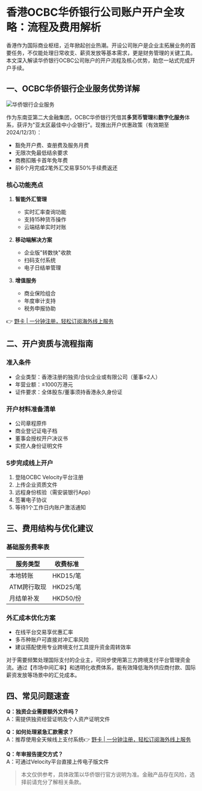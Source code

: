 # 香港OCBC华侨银行公司账户开户全攻略：流程及费用解析

香港作为国际商业枢纽，近年掀起创业热潮。开设公司账户是企业主拓展业务的首要任务，不仅能处理日常收支、薪资发放等基本需求，更是财务管理的关键工具。本文深入解读华侨银行OCBC公司账户的开户流程及核心优势，助您一站式完成开户手续。

## 一、OCBC华侨银行企业服务优势详解

![华侨银行企业服务](https://bbtdd.com/wp-content/uploads/img/44164587915.webp)

作为东南亚第二大金融集团，OCBC华侨银行凭借其**多货币管理**和**数字化服务**体系，获评为"亚太区最佳中小企银行"。现推出开户优惠政策（有效期至2024/12/31）：
- 豁免开户费、查册费及服务月费
- 无限次免最低结余要求
- 商務扣賬卡首年免年费
- 前6个月完成2笔外汇交易享50%手续费返还

### 核心功能亮点
1. **智能外汇管理**
   - 实时汇率查询功能
   - 支持15种货币操作
   - 云端结单实时对账

2. **移动端解决方案**
   - 企业版"转数快"收款
   - 扫码支付系统
   - 电子日结单管理

3. **增值服务**
   - 商业保险组合
   - 年度审计支持
   - 税务申报协助

👉 [野卡 | 一分钟注册，轻松订阅海外线上服务](https://bbtdd.com/yeka)

## 二、开户资质与流程指南

### 准入条件
- 企业类型：香港注册的独资/合伙企业或有限公司（董事≤2人）
- 年营业额：≤1000万港元
- 证件要求：全体股东/董事须持香港永久身份证

### 开户材料准备清单
- 公司章程原件
- 商业登记证电子档
- 董事会授权开户决议书
- 实控人身份证明文件

### 5步完成线上开户
1. 登陆OCBC Velocity平台注册
2. 上传企业资质文件
3. 远程身份核验（需安装银行App）
4. 签署电子协议
5. 等待1个工作日内账户激活通知

## 三、费用结构与优化建议

### 基础服务费率表
| 服务类型        | 收费标准           |
|----------------|-------------------|
| 本地转账        | HKD15/笔          |
| ATM跨行取现     | HKD25/笔          |
| 月结单补发      | HKD50/份          |

### 外汇成本优化方案
- 在线平台交易享优惠汇率
- 多币种账户可直接对冲汇率风险
- 建议搭配使用专业跨境支付工具提升资金周转效率

对于需要频繁处理国际支付的企业主，可同步使用第三方跨境支付平台管理资金流。通过【市场中间汇率】和透明化收费体系，能有效降低海外供应商付款、国际薪资发放等场景中的汇兑成本。

## 四、常见问题速查
**Q：独资企业需要额外文件吗？**  
A：需提供独资经营证明及个人资产证明文件  

**Q：如何处理紧急汇款需求？**  
A：推荐使用全天候线上支付系统👉 [野卡 | 一分钟注册，轻松订阅海外线上服务](https://bbtdd.com/yeka)

**Q：年审报告提交方式？**  
A：可通过Velocity平台直接上传电子版文件

> 本文仅供参考，具体政策以华侨银行官方说明为准。金融产品存在风险，选择前请充分了解相关条款。